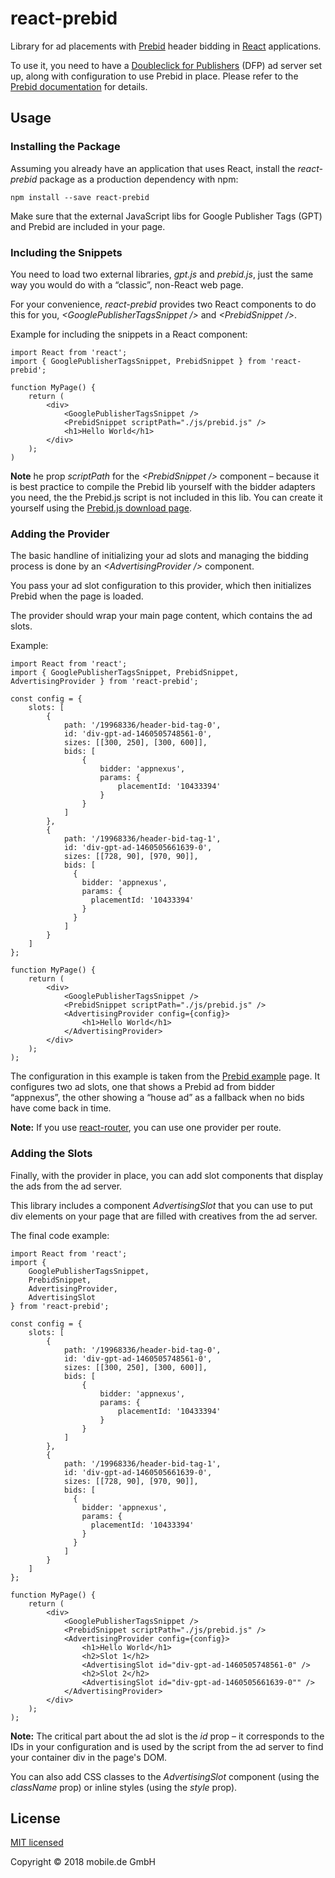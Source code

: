 # react-prebid

Library for ad placements with [Prebid](http://prebid.org) header bidding in [React](https://reactjs.org) applications.

To use it, you need to have a [Doubleclick for Publishers](https://www.google.com/intl/en/doubleclick/publishers/welcome/) 
(DFP) ad server set up, along with configuration to use Prebid in place. Please refer to the 
[Prebid documentation](http://prebid.org/overview/intro.html) for details.

## Usage

### Installing the Package

Assuming you already have an application that uses React, install the *react-prebid* package as a production dependency
with npm:

    npm install --save react-prebid

Make sure that the external JavaScript libs for Google Publisher Tags (GPT) and Prebid are included in your page.

### Including the Snippets

You need to load two external libraries, *gpt.js* and *prebid.js*, just the same way you would do with a “classic”, 
non-React web page.

For your convenience, *react-prebid* provides two React components to do this for you, *&lt;GooglePublisherTagsSnippet /&gt;*
and *&lt;PrebidSnippet /&gt;*.

Example for including the snippets in a React component:

    import React from 'react';
    import { GooglePublisherTagsSnippet, PrebidSnippet } from 'react-prebid';
    
    function MyPage() {
        return (
            <div>
                <GooglePublisherTagsSnippet />
                <PrebidSnippet scriptPath="./js/prebid.js" />
                <h1>Hello World</h1>
            </div>
        );
    )

**Note** he prop *scriptPath* for the *&lt;PrebidSnippet /&gt;* component – because it is best practice to compile the
Prebid lib yourself with the bidder adapters you need, the the Prebid.js script is not included in this lib. You can
create it yourself using the [Prebid.js download page](http://prebid.org/download.html).

### Adding the Provider

The basic handline of initializing your ad slots and managing the bidding process is done by an 
*&lt;AdvertisingProvider /&gt;* component.

You pass your ad slot configuration to this provider, which then initializes Prebid when the page is loaded.

The provider should wrap your main page content, which contains the ad slots. 

Example:

    import React from 'react';
    import { GooglePublisherTagsSnippet, PrebidSnippet, AdvertisingProvider } from 'react-prebid';
    
    const config = {
        slots: [
            {
                path: '/19968336/header-bid-tag-0',
                id: 'div-gpt-ad-1460505748561-0',
                sizes: [[300, 250], [300, 600]],
                bids: [
                    {
                        bidder: 'appnexus',
                        params: {
                            placementId: '10433394'
                        }
                    }
                ]
            },
            {
                path: '/19968336/header-bid-tag-1',
                id: 'div-gpt-ad-1460505661639-0',
                sizes: [[728, 90], [970, 90]],
                bids: [
                  {
                    bidder: 'appnexus',
                    params: {
                      placementId: '10433394'
                    }
                  }
                ]
            }
        ]
    };
    
    function MyPage() {
        return (
            <div>
                <GooglePublisherTagsSnippet />
                <PrebidSnippet scriptPath="./js/prebid.js" />
                <AdvertisingProvider config={config}>
                    <h1>Hello World</h1>
                </AdvertisingProvider>
            </div>
        );
    );
    
The configuration in this example is taken from the [Prebid example](http://prebid.org/dev-docs/examples/basic-example.html) 
page. It configures two ad slots, one that shows a Prebid ad from bidder “appnexus”, the other showing a “house ad” as a 
fallback when no bids have come back in time.

**Note:** If you use [react-router](https://github.com/ReactTraining/react-router), you can use one provider per route.

### Adding the Slots

Finally, with the provider in place, you can add slot components that display the ads from the ad server.

This library includes a component *AdvertisingSlot* that you can use to put div elements on your page that are filled with
creatives from the ad server.

The final code example:

    import React from 'react';
    import {
        GooglePublisherTagsSnippet,
        PrebidSnippet,
        AdvertisingProvider,
        AdvertisingSlot
    } from 'react-prebid';
    
    const config = {
        slots: [
            {
                path: '/19968336/header-bid-tag-0',
                id: 'div-gpt-ad-1460505748561-0',
                sizes: [[300, 250], [300, 600]],
                bids: [
                    {
                        bidder: 'appnexus',
                        params: {
                            placementId: '10433394'
                        }
                    }
                ]
            },
            {
                path: '/19968336/header-bid-tag-1',
                id: 'div-gpt-ad-1460505661639-0',
                sizes: [[728, 90], [970, 90]],
                bids: [
                  {
                    bidder: 'appnexus',
                    params: {
                      placementId: '10433394'
                    }
                  }
                ]
            }
        ]
    };
    
    function MyPage() {
        return (
            <div>
                <GooglePublisherTagsSnippet />
                <PrebidSnippet scriptPath="./js/prebid.js" />
                <AdvertisingProvider config={config}>
                    <h1>Hello World</h1>
                    <h2>Slot 1</h2>
                    <AdvertisingSlot id="div-gpt-ad-1460505748561-0" />
                    <h2>Slot 2</h2>
                    <AdvertisingSlot id="div-gpt-ad-1460505661639-0"" />
                </AdvertisingProvider>
            </div>
        );
    );
    
**Note:** The critical part about the ad slot is the *id* prop – it corresponds to the IDs in your configuration and 
is used by the script from the ad server to find your container div in the page's DOM.

You can also add CSS classes to the *AdvertisingSlot* component (using the *className* prop) or inline styles (using
the *style* prop).

## License

[MIT licensed](LICENSE)

Copyright © 2018 mobile.de GmbH

